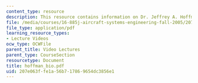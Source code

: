 ```yaml
---
content_type: resource
description: This resource contains information on Dr. Jeffrey A. Hoffman.
file: /media/courses/16-885j-aircraft-systems-engineering-fall-2005/207e063ffe1a56b717869654dc3856e1_hoffman_bio.pdf
file_type: application/pdf
learning_resource_types:
- Lecture Videos
ocw_type: OCWFile
parent_title: Video Lectures
parent_type: CourseSection
resourcetype: Document
title: hoffman_bio.pdf
uid: 207e063f-fe1a-56b7-1786-9654dc3856e1
---
```

